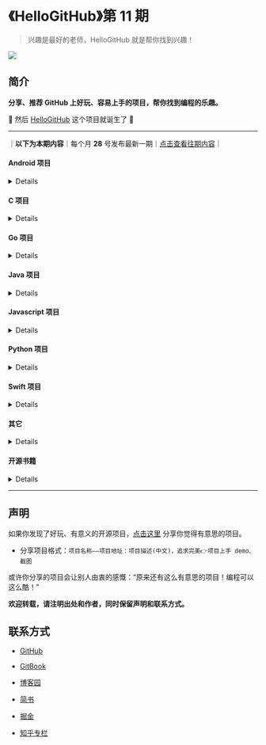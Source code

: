 # 《HelloGitHub》第 11 期
>兴趣是最好的老师，HelloGitHub 就是帮你找到兴趣！

![](https://github.com/521xueweihan/HelloGitHub/blob/master/01/img/hello-github.jpg)

## 简介
**分享、推荐 GitHub 上好玩、容易上手的项目，帮你找到编程的乐趣。**

🎉 然后 [HelloGitHub](https://hellogithub.com/) 这个项目就诞生了 🎉

---
｜**以下为本期内容**｜每个月 **28** 号发布最新一期｜[点击查看往期内容](https://github.com/521xueweihan/HelloGitHub#往期回顾)｜

#### Android 项目

<details>

1、[WechatLuckyMoney](https://github.com/veryyoung/WechatLuckyMoney)：微信抢红包插件，基于 Xposed 框架，速度快得冷人发指。为避免过度拉仇恨，请谨慎使用（哈哈哈😄）。


![](https://github.com/521xueweihan/HelloGitHub/blob/master/11/img/wechatluckymoney.gif)

2、[GitClub](https://github.com/TellH/GitClub)：GitClub 不仅仅是一个 GitHub 客户端，还是一个发现优秀 GitHub 开源项目的 App

</details>

#### C 项目

<details>

3、[wrk](https://github.com/wg/wrk)：现代 HTTP 基准测试（实现对一类测试对象的某项性能指标进行定量的和可对比的测试）工具，使用示例：
```sh
# 输入命令
wrk -t12 -c400 -d30s http://127.0.0.1:8080/index.html

# 输出
Running 30s test @ http://127.0.0.1:8080/index.html
  12 threads and 400 connections
  Thread Stats   Avg      Stdev     Max   +/- Stdev
    Latency   635.91us    0.89ms  12.92ms   93.69%
    Req/Sec    56.20k     8.07k   62.00k    86.54%
  22464657 requests in 30.00s, 17.76GB read
Requests/sec: 748868.53
Transfer/sec:    606.33MB
```

</details>

#### Go 项目

<details>

4、[negroni](https://github.com/urfave/negroni)：Negroni 是一个很地道的 Web 中间件，它不是一个框架，是为了方便使用 net/http 而设计的一个库而已。[中文介绍](https://github.com/urfave/negroni/blob/master/translations/README_zh_cn.md)

</details>

#### Java 项目

<details>

5、[tale](https://github.com/otale/tale)：简洁、漂亮、轻量级、Java 博客，[在线预览](https://tale.biezhi.me/)。特性：
- 设计简洁，界面美观
- Markdown 文章发布
- 自定义文章链接
- 支持多主题
- 支持 Emoji 表情
- 支持网易云音乐播放
- 支持附件和数据库备份
- 部署简单，不依赖 Tomcat


![](https://github.com/521xueweihan/HelloGitHub/blob/master/11/img/tale-show-min.png)

6、[jvm-mon](https://github.com/ajermakovics/jvm-mon)：命令行模式的 JVM 监控


![](https://github.com/521xueweihan/HelloGitHub/blob/master/11/img/jvm-show-min.png)

</details>

#### Javascript 项目

<details>

7、[react-tetris](https://github.com/chvin/react-tetris)：逼真的俄罗斯方块（非常逼真、强大！），详细的技术介绍，[在线试玩](https://chvin.github.io/react-tetris/?lan=zh)


![](https://github.com/521xueweihan/HelloGitHub/blob/master/11/img/tetris.gif)

</details>

#### Python 项目

<details>

8、[sh](https://github.com/amoffat/sh)：sh 是一个成熟，用于替代 subprocess，它允许你调用任何程序，就像它是一个函数，支持 Python2.6 - 3.5

```python
from sh import ifconfig
print ifconfig("eth0")
```

9、[fastText.py](https://github.com/salestock/fastText.py)：fastText 简而言之，就是把文档中所有词通过 lookup table 变成向量，取平均后直接用线性分类器得到分类结果。[fastText 的实现](https://www.zybuluo.com/Wayne-Z/note/460881)

10、[mongoaudit](https://github.com/stampery/mongoaudit)：强大的 MongoDB 渗透测试工具，用于发掘 MongoDB 漏洞、并提出改善方法。
- 安装：`pip install mongoaudit`
- 运行：`python mongoaudit`

</details>

#### Swift 项目

<details>

11、[Swift30Projects](https://github.com/soapyigu/Swift30Projects)：30 个小型 Swift Apps，可以用来上手学习、练习移动开发。


![](https://github.com/521xueweihan/HelloGitHub/blob/master/11/img/swift30projects-show-min.jpg)

</details>

#### 其它

<details>

12、[linux-command](https://github.com/jaywcjlove/linux-command)：Linux 命令大全搜索工具，内容包含 Linux 命令手册、详解、学习、搜集

13、[chinese-programmer-wrong-pronunciation](https://github.com/shimohq/chinese-programmer-wrong-pronunciation)：中国程序员容易发音错误的单词

14、[go-lang-cheat-sheet](https://github.com/a8m/go-lang-cheat-sheet)：（英文）Go 语法特性集合

</details>

#### 开源书籍

<details>

15、[book](https://github.com/qyuhen/book)：雨痕大神写的学习笔记

16、[nginx-book](https://github.com/taobao/nginx-book)：Nginx 开发从入门到精通——本书的作者为淘宝核心系统服务器平台组的成员

17、[real-world-haskell-cn](https://github.com/huangz1990/real-world-haskell-cn)：《Real World Haskell》中文翻译项目

18、[open-shell-book](https://github.com/tinyclub/open-shell-book)：《Shell 编程范例》，面向操作对象学 Shell！

19、[python-data-structure-cn](https://github.com/facert/python-data-structure-cn)：《Problem Solving with Algorithms and Data Structures using Python》中文版

20、[docker_practice](https://github.com/yeasy/docker_practice)：Dokcer 从入门到实践

21、[explore-flask](https://github.com/rpicard/explore-flask)：[《explore flask》中文翻译](https://spacewander.github.io/explore-flask-zh/index.html)

22、[react-cookbook](https://github.com/shimohq/react-cookbook)：编写简洁漂亮，可维护的 React 应用

23、[rust-book-chinese](https://github.com/KaiserY/rust-book-chinese)：Rust 程序设计语言 中文版

</details>



---

## 声明
如果你发现了好玩、有意义的开源项目，[点击这里](https://github.com/521xueweihan/HelloGitHub/issues/new) 分享你觉得有意思的项目。

- 分享项目格式：`项目名称——项目地址：项目描述(中文)，追求完美👉项目上手 demo、截图`

或许你分享的项目会让别人由衷的感慨：“原来还有这么有意思的项目！编程可以这么酷！”

**欢迎转载，请注明出处和作者，同时保留声明和联系方式。**

## 联系方式
- [GitHub](https://github.com/521xueweihan)

- [GitBook](https://gitbook.hellogithub.com/)

- [博客园](http://www.cnblogs.com/xueweihan/)

- [简书](http://www.jianshu.com/u/f04b57b6f433)

- [掘金](https://juejin.im/user/5677785f60b2298f122fe889)

- [知乎专栏](https://zhuanlan.zhihu.com/hellogithub)
